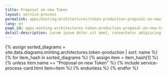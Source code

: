 ```yaml
---
title: Proposal on new Token
layout: service-process
permalink: apps/minting/architectures/token-production-proposal-on-new-token
lang: en
page_id: apps-minting-architectures-token-production-proposal-on-new-token
detail-description: Lorem ipsum dolor sit amet, consectetur adipiscing elit. Nulla porttitor ipsum vitae tincidunt ullamcorper. Nunc eu sapien vitae neque efficitur viverra. Quisque quam libero, fermentum a arcu ac, tempus auctor mauris. Sed dui ex, eleifend eu pharetra eget, lacinia in tellus. Nam ac nibh quis tortor eleifend porttitor gravida quis augue. Pellentesque auctor ullamcorper arcu, quis malesuada nisi feugiat nec. Donec vitae ullamcorper magna. Donec mi tellus, ultricies id justo eu, vulputate volutpat eros. Nam vitae ex in lectus congue mollis. Cras libero metus, pharetra eu sodales id, porta ac quam. Vestibulum sed sagittis metus, vulputate dignissim lacus. Integer rhoncus vitae dui non interdum. Fusce elementum dolor eget molestie feugiat. Sed et leo eu tellus rutrum venenatis in at ante. Curabitur sed orci eu sem hendrerit molestie vitae vel nisi. Duis pellentesque id dui ut posuere.
---
```

{% assign sorted_diagrams = site.data.diagrams.minting.architectures.token-production | sort: name %}
{% for item_hash in sorted_diagrams %} {% assign item = item_hash[1] %}
  {% unless item.name == "Proposal on new Token" %}
  {% include service-process-card.html item=item %}
  {% endunless %}
{% endfor %}